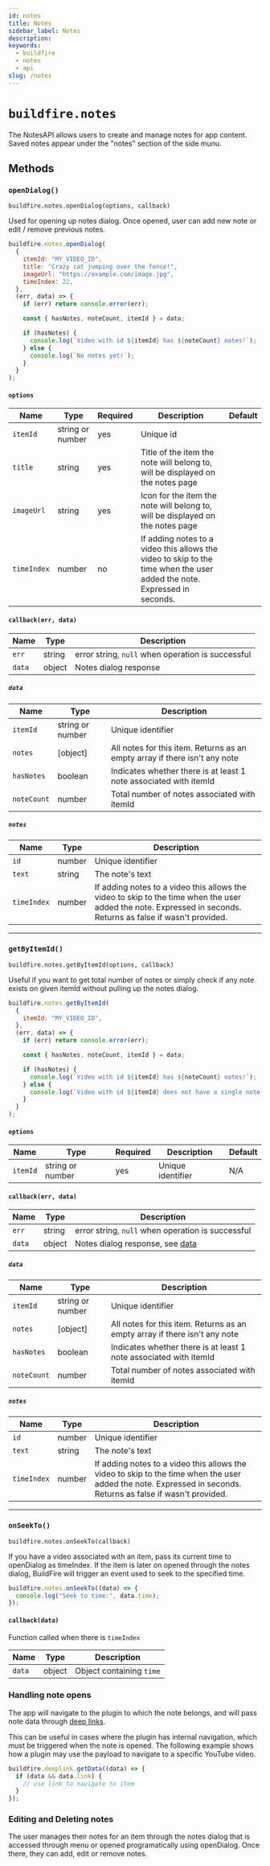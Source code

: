 ```yaml
---
id: notes
title: Notes
sidebar_label: Notes
description:
keywords:
  - buildfire
  - notes
  - api
slug: /notes
---
```


# `buildfire.notes`

The NotesAPI allows users to create and manage notes for app content. Saved notes appear under the "notes" section of the side munu.

## Methods

### `openDialog()` <div class="label widget"></div>

`buildfire.notes.openDialog(options, callback)`

Used for opening up notes dialog. Once opened, user can add new note or edit / remove previous notes.

```javascript
buildfire.notes.openDialog(
  {
    itemId: "MY_VIDEO_ID",
    title: "Crazy cat jumping over the fence!",
    imageUrl: "https://example.com/image.jpg",
    timeIndex: 22,
  },
  (err, data) => {
    if (err) return console.error(err);

    const { hasNotes, noteCount, itemId } = data;

    if (hasNotes) {
      console.log(`Video with id ${itemId} has ${noteCount} notes!`);
    } else {
      console.log(`No notes yet!`);
    }
  }
);
```

#### `options`

| Name        | Type             | Required | Description                                                                                                              | Default |
| ----------- | ---------------- | -------- | ------------------------------------------------------------------------------------------------------------------------ | ------- |
| `itemId`    | string or number | yes      | Unique id                                                                                                                |         |
| `title`     | string           | yes      | Title of the item the note will belong to, will be displayed on the notes page                                           |         |
| `imageUrl`  | string           | yes      | Icon for the item the note will belong to, will be displayed on the notes page                                           |         |
| `timeIndex` | number           | no       | If adding notes to a video this allows the video to skip to the time when the user added the note. Expressed in seconds. |         |

#### `callback(err, data)`

| Name   | Type   | Description                                       |
| ------ | ------ | ------------------------------------------------- |
| `err`  | string | error string, `null` when operation is successful |
| `data` | object | Notes dialog response                             |

##### `data`

| Name        | Type             | Description                                                                |
| ----------- | ---------------- | -------------------------------------------------------------------------- |
| `itemId`    | string or number | Unique identifier                                                          |
| `notes`     | [object]         | All notes for this item. Returns as an empty array if there isn't any note |
| `hasNotes`  | boolean          | Indicates whether there is at least 1 note associated with itemId          |
| `noteCount` | number           | Total number of notes associated with itemId                               |

##### `notes`

| Name        | Type   | Description                                                                                                                                                   |
| ----------- | ------ | ------------------------------------------------------------------------------------------------------------------------------------------------------------- |
| `id`        | number | Unique identifier                                                                                                                                             |
| `text`      | string | The note's text                                                                                                                                               |
| `timeIndex` | number | If adding notes to a video this allows the video to skip to the time when the user added the note. Expressed in seconds. Returns as false if wasn't provided. |

---

### `getByItemId()` <div class="label widget"></div>

`buildfire.notes.getByItemId(options, callback)`

Useful if you want to get total number of notes or simply check if any note exists on given itemId without pulling up the notes dialog.

```javascript
buildfire.notes.getByItemId(
  {
    itemId: "MY_VIDEO_ID",
  },
  (err, data) => {
    if (err) return console.error(err);

    const { hasNotes, noteCount, itemId } = data;

    if (hasNotes) {
      console.log(`Video with id ${itemId} has ${noteCount} notes!`);
    } else {
      console.log(`Video with id ${itemId} does not have a single note yet!`);
    }
  }
);
```

#### `options`

| Name     | Type             | Required | Description       | Default |
| -------- | ---------------- | -------- | ----------------- | ------- |
| `itemId` | string or number | yes      | Unique identifier | N/A     |

#### `callback(err, data)`

| Name   | Type   | Description                                         |
| ------ | ------ | --------------------------------------------------- |
| `err`  | string | error string, `null` when operation is successful   |
| `data` | object | Notes dialog response, see [data](/docs/notes#data) |

##### `data`

| Name        | Type             | Description                                                                |
| ----------- | ---------------- | -------------------------------------------------------------------------- |
| `itemId`    | string or number | Unique identifier                                                          |
| `notes`     | [object]         | All notes for this item. Returns as an empty array if there isn't any note |
| `hasNotes`  | boolean          | Indicates whether there is at least 1 note associated with itemId          |
| `noteCount` | number           | Total number of notes associated with itemId                               |

##### `notes`

| Name        | Type   | Description                                                                                                                                                   |
| ----------- | ------ | ------------------------------------------------------------------------------------------------------------------------------------------------------------- |
| `id`        | number | Unique identifier                                                                                                                                             |
| `text`      | string | The note's text                                                                                                                                               |
| `timeIndex` | number | If adding notes to a video this allows the video to skip to the time when the user added the note. Expressed in seconds. Returns as false if wasn't provided. |

---

### `onSeekTo()` <div class="label widget"></div>

`buildfire.notes.onSeekTo(callback)`

If you have a video associated with an item, pass its current time to openDialog as timeIndex. If the item is later on opened through the notes dialog, BuildFire will trigger an event used to seek to the specified time.

```javascript
buildfire.notes.onSeekTo((data) => {
  console.log("Seek to time:", data.time);
});
```

#### `callback(data)`

Function called when there is `timeIndex`

| Name   | Type   | Description              |
| ------ | ------ | ------------------------ |
| `data` | object | Object containing `time` |

### Handling note opens

The app will navigate to the plugin to which the note belongs, and will pass note data through [deep links](/docs/deep-links).

This can be useful in cases where the plugin has internal navigation, which must be triggered when the note is opened. The following example shows how a plugin may use the payload to navigate to a specific YouTube video.

```javascript
buildfire.deeplink.getData((data) => {
  if (data && data.link) {
    // use link to navigate to item
  }
});
```

### Editing and Deleting notes

The user manages their notes for an item through the notes dialog that is accessed through menu or opened programatically using openDialog. Once there, they can add, edit or remove notes.
